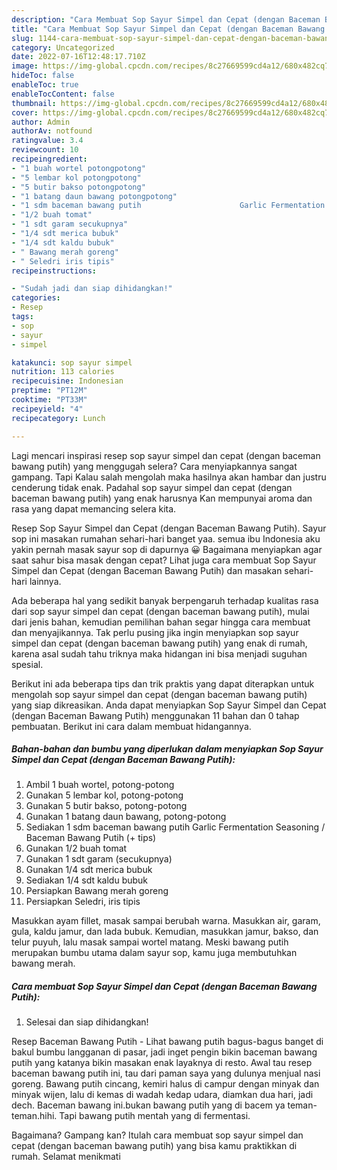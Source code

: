 ```yaml
---
description: "Cara Membuat Sop Sayur Simpel dan Cepat (dengan Baceman Bawang Putih) yang Enak "
title: "Cara Membuat Sop Sayur Simpel dan Cepat (dengan Baceman Bawang Putih) yang Enak "
slug: 1144-cara-membuat-sop-sayur-simpel-dan-cepat-dengan-baceman-bawang-putih-yang-enak
category: Uncategorized
date: 2022-07-16T12:48:17.710Z
image: https://img-global.cpcdn.com/recipes/8c27669599cd4a12/680x482cq70/sop-sayur-simpel-dan-cepat-dengan-baceman-bawang-putih-foto-resep-utama.jpg
hideToc: false
enableToc: true
enableTocContent: false
thumbnail: https://img-global.cpcdn.com/recipes/8c27669599cd4a12/680x482cq70/sop-sayur-simpel-dan-cepat-dengan-baceman-bawang-putih-foto-resep-utama.jpg
cover: https://img-global.cpcdn.com/recipes/8c27669599cd4a12/680x482cq70/sop-sayur-simpel-dan-cepat-dengan-baceman-bawang-putih-foto-resep-utama.jpg
author: Admin
authorAv: notfound
ratingvalue: 3.4
reviewcount: 10
recipeingredient:
- "1 buah wortel potongpotong"
- "5 lembar kol potongpotong"
- "5 butir bakso potongpotong"
- "1 batang daun bawang potongpotong"
- "1 sdm baceman bawang putih                      Garlic Fermentation Seasoning  Baceman Bawang Putih  tips"
- "1/2 buah tomat"
- "1 sdt garam secukupnya"
- "1/4 sdt merica bubuk"
- "1/4 sdt kaldu bubuk"
- " Bawang merah goreng"
- " Seledri iris tipis"
recipeinstructions:

- "Sudah jadi dan siap dihidangkan!"
categories:
- Resep
tags:
- sop
- sayur
- simpel

katakunci: sop sayur simpel 
nutrition: 113 calories
recipecuisine: Indonesian
preptime: "PT12M"
cooktime: "PT33M"
recipeyield: "4"
recipecategory: Lunch

---
```



Lagi mencari inspirasi resep sop sayur simpel dan cepat (dengan baceman bawang putih) yang menggugah selera? Cara menyiapkannya sangat gampang. Tapi Kalau salah mengolah maka hasilnya akan hambar dan justru cenderung tidak enak. Padahal sop sayur simpel dan cepat (dengan baceman bawang putih) yang enak harusnya Kan mempunyai aroma dan rasa yang dapat memancing selera kita.


Resep Sop Sayur Simpel dan Cepat (dengan Baceman Bawang Putih). Sayur sop ini masakan rumahan sehari-hari banget yaa. semua ibu Indonesia aku yakin pernah masak sayur sop di dapurnya 😀 Bagaimana menyiapkan agar saat sahur bisa masak dengan cepat? Lihat juga cara membuat Sop Sayur Simpel dan Cepat (dengan Baceman Bawang Putih) dan masakan sehari-hari lainnya.

Ada beberapa hal yang sedikit banyak berpengaruh terhadap kualitas rasa dari sop sayur simpel dan cepat (dengan baceman bawang putih), mulai dari jenis bahan, kemudian pemilihan bahan segar hingga cara membuat dan menyajikannya. Tak perlu pusing jika ingin menyiapkan sop sayur simpel dan cepat (dengan baceman bawang putih) yang enak di rumah, karena asal sudah tahu triknya maka hidangan ini bisa menjadi suguhan spesial.


Berikut ini ada beberapa tips dan trik praktis yang dapat diterapkan untuk mengolah sop sayur simpel dan cepat (dengan baceman bawang putih) yang siap dikreasikan. Anda dapat menyiapkan Sop Sayur Simpel dan Cepat (dengan Baceman Bawang Putih) menggunakan 11 bahan dan 0 tahap pembuatan. Berikut ini cara dalam membuat hidangannya.

<!--inarticleads1-->

##### Bahan-bahan dan bumbu yang diperlukan dalam menyiapkan Sop Sayur Simpel dan Cepat (dengan Baceman Bawang Putih):

1. Ambil 1 buah wortel, potong-potong
1. Gunakan 5 lembar kol, potong-potong
1. Gunakan 5 butir bakso, potong-potong
1. Gunakan 1 batang daun bawang, potong-potong
1. Sediakan 1 sdm baceman bawang putih                      Garlic Fermentation Seasoning / Baceman Bawang Putih (+ tips)
1. Gunakan 1/2 buah tomat
1. Gunakan 1 sdt garam (secukupnya)
1. Gunakan 1/4 sdt merica bubuk
1. Sediakan 1/4 sdt kaldu bubuk
1. Persiapkan  Bawang merah goreng
1. Persiapkan  Seledri, iris tipis


Masukkan ayam fillet, masak sampai berubah warna. Masukkan air, garam, gula, kaldu jamur, dan lada bubuk. Kemudian, masukkan jamur, bakso, dan telur puyuh, lalu masak sampai wortel matang. Meski bawang putih merupakan bumbu utama dalam sayur sop, kamu juga membutuhkan bawang merah. 

<!--inarticleads2-->

##### Cara membuat Sop Sayur Simpel dan Cepat (dengan Baceman Bawang Putih):


1. Selesai dan siap dihidangkan!

Resep Baceman Bawang Putih - Lihat bawang putih bagus-bagus banget di bakul bumbu langganan di pasar, jadi inget pengin bikin baceman bawang putih yang katanya bikin masakan enak layaknya di resto. Awal tau resep baceman bawang putih ini, tau dari paman saya yang dulunya menjual nasi goreng. Bawang putih cincang, kemiri halus di campur dengan minyak dan minyak wijen, lalu di kemas di wadah kedap udara, diamkan dua hari, jadi dech. Baceman bawang ini.bukan bawang putih yang di bacem ya teman-teman.hihi. Tapi bawang putih mentah yang di fermentasi. 

Bagaimana? Gampang kan? Itulah cara membuat sop sayur simpel dan cepat (dengan baceman bawang putih) yang bisa kamu praktikkan di rumah. Selamat menikmati
